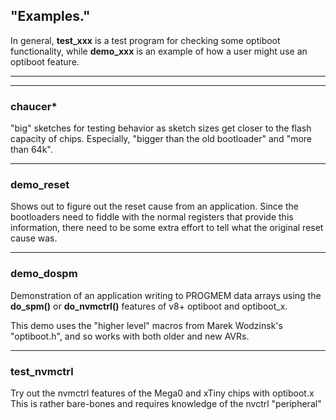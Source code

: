 ## "Examples."

In general, **test_xxx** is a test program for checking some optiboot functionality, while **demo_xxx** is an example of how a user might use an optiboot feature.

----
----

### chaucer*

"big" sketches for testing behavior as sketch sizes get closer to the flash capacity of chips.  Especially, "bigger than the old bootloader" and "more than 64k".

----

### demo_reset
Shows out to figure out the reset cause from an application.  Since the bootloaders need to fiddle with the normal registers that provide this information, there need to be some extra effort to tell what the original reset cause was.

----

### demo_dospm
Demonstration of an application writing to PROGMEM data arrays using the **do_spm()** or **do_nvmctrl()** features of v8+ optiboot and optiboot_x.

This demo uses the "higher level" macros from Marek Wodzinsk's "optiboot.h", and so works with both older and new AVRs.

----

### test_nvmctrl
Try out the nvmctrl features of the Mega0 and xTiny chips with optiboot.x
This is rather bare-bones and requires knowledge of the nvctrl "peripheral"

